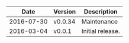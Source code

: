 | Date        | Version | Description |
| ----------- | ------- | ----------- |
| 2016-07-30  | v0.0.34 | Maintenance |
| 2016-03-04  | v0.0.1  | Initial release. |
